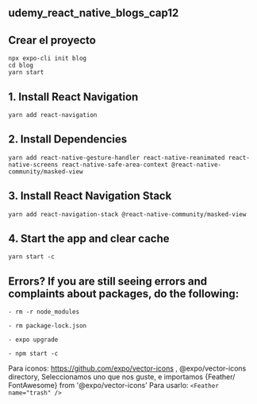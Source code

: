 ## udemy_react_native_blogs_cap12

## Crear el proyecto 
```
npx expo-cli init blog
cd blog
yarn start
```

## 1. Install React Navigation 
```
yarn add react-navigation
```

## 2. Install Dependencies 
```
yarn add react-native-gesture-handler react-native-reanimated react-native-screens react-native-safe-area-context @react-native-community/masked-view
```

## 3. Install React Navigation Stack 
```
yarn add react-navigation-stack @react-native-community/masked-view
```

## 4. Start the app and clear cache 
```
yarn start -c
```

## Errors? If you are still seeing errors and complaints about packages, do the following:
```
- rm -r node_modules

- rm package-lock.json

- expo upgrade

- npm start -c
```


Para iconos: https://github.com/expo/vector-icons , @expo/vector-icons directory, 
Seleccionamos uno que nos guste, e importamos {Feather/ FontAwesome} from '@expo/vector-icons'
Para usarlo:  ```<Feather name="trash" /> ```